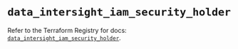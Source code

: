 # `data_intersight_iam_security_holder`

Refer to the Terraform Registry for docs: [`data_intersight_iam_security_holder`](https://registry.terraform.io/providers/ciscodevnet/intersight/1.0.71/docs/data-sources/iam_security_holder).
